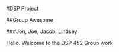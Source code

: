 #DSP Project

##Group Awesome

###Jon, Joe, Jacob, Lindsey

Hello. Welcome to the DSP 452 Group work